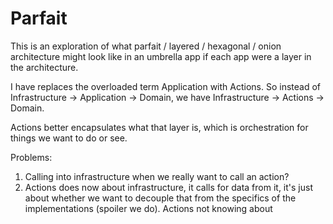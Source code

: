 # Parfait

This is an exploration of what parfait / layered / hexagonal / onion architecture might look like in an umbrella app if each app were a layer in the architecture.

I have replaces the overloaded term Application with Actions. So instead of Infrastructure -> Application -> Domain, we have Infrastructure -> Actions -> Domain.

Actions better encapsulates what that layer is, which is orchestration for things we want to do or see.

Problems:

1. Calling into infrastructure when we really want to call an action?
2. Actions does now about infrastructure, it calls for data from it, it's just about whether we want to decouple that from the specifics of the implementations (spoiler we do). Actions not knowing about
